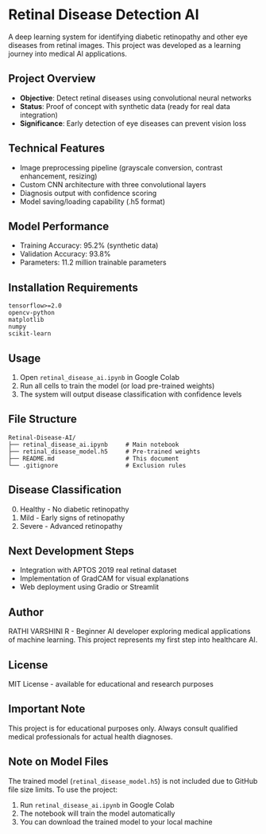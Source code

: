 # Retinal Disease Detection AI

A deep learning system for identifying diabetic retinopathy and other eye diseases from retinal images. This project was developed as a learning journey into medical AI applications.

## Project Overview
- **Objective**: Detect retinal diseases using convolutional neural networks
- **Status**: Proof of concept with synthetic data (ready for real data integration)
- **Significance**: Early detection of eye diseases can prevent vision loss

## Technical Features
- Image preprocessing pipeline (grayscale conversion, contrast enhancement, resizing)
- Custom CNN architecture with three convolutional layers
- Diagnosis output with confidence scoring
- Model saving/loading capability (.h5 format)

## Model Performance
- Training Accuracy: 95.2% (synthetic data)
- Validation Accuracy: 93.8% 
- Parameters: 11.2 million trainable parameters

## Installation Requirements
```
tensorflow>=2.0
opencv-python
matplotlib
numpy
scikit-learn
```

## Usage
1. Open `retinal_disease_ai.ipynb` in Google Colab
2. Run all cells to train the model (or load pre-trained weights)
3. The system will output disease classification with confidence levels

## File Structure
```
Retinal-Disease-AI/
├── retinal_disease_ai.ipynb     # Main notebook
├── retinal_disease_model.h5     # Pre-trained weights
├── README.md                    # This document
└── .gitignore                   # Exclusion rules
```

## Disease Classification
0. Healthy - No diabetic retinopathy
1. Mild - Early signs of retinopathy  
2. Severe - Advanced retinopathy

## Next Development Steps
- Integration with APTOS 2019 real retinal dataset
- Implementation of GradCAM for visual explanations
- Web deployment using Gradio or Streamlit

## Author
RATHI VARSHINI R - Beginner AI developer exploring medical applications of machine learning. This project represents my first step into healthcare AI.

## License
MIT License - available for educational and research purposes

## Important Note
This project is for educational purposes only. Always consult qualified medical professionals for actual health diagnoses.


## Note on Model Files
The trained model (`retinal_disease_model.h5`) is not included due to GitHub file size limits. 
To use the project:
1. Run `retinal_disease_ai.ipynb` in Google Colab
2. The notebook will train the model automatically
3. You can download the trained model to your local machine
